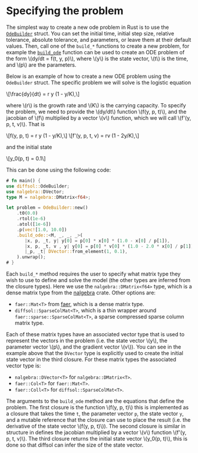 # Specifying the problem

The simplest way to create a new ode problem in Rust is to use the [`OdeBuilder`](https://docs.rs/diffsol/latest/diffsol/ode_solver/builder/struct.OdeBuilder.html) struct. 
You can set the initial time, initial step size, relative tolerance, absolute tolerance, and parameters, or leave them at their default values. 
Then, call one of the `build_*` functions to create a new problem, for example the [`build_ode`](https://docs.rs/diffsol/latest/diffsol/ode_solver/builder/struct.OdeBuilder.html#method.build_ode)
function can be used to create an ODE problem of the form \\(dy/dt = f(t, y, p)\\), where \\(y\\) is the state vector, \\(t\\) is the time, and \\(p\\) are the parameters.

Below is an example of how to create a new ODE problem using the `OdeBuilder` struct. 
The specific problem we will solve is the logistic equation 

\\[\frac{dy}{dt} = r y (1 - y/K),\\] 

where \\(r\\) is the growth rate and \\(K\\) is the carrying capacity. 
To specify the problem, we need to provide the \\(dy/dt\\) function \\(f(y, p, t)\\), 
and the jacobian of \\(f\\) multiplied by a vector \\(v\\) function, which we will call \\(f'(y, p, t, v)\\). That is

\\[f(y, p, t) = r y (1 - y/K),\\]
\\[f'(y, p, t, v) = rv (1 - 2y/K),\\]

and the initial state 

\\[y_0(p, t) = 0.1\\]

This can be done using the following code:

```rust
# fn main() {
use diffsol::OdeBuilder;
use nalgebra::DVector;
type M = nalgebra::DMatrix<f64>;

let problem = OdeBuilder::new()
    .t0(0.0)
    .rtol(1e-6)
    .atol([1e-6])
    .p(vec![1.0, 10.0])
    .build_ode::<M, _, _, _>(
       |x, p, _t, y| y[0] = p[0] * x[0] * (1.0 - x[0] / p[1]),
       |x, p, _t, v , y| y[0] = p[0] * v[0] * (1.0 - 2.0 * x[0] / p[1]),
       |_p, _t| DVector::from_element(1, 0.1),
    ).unwrap();
# }
```

Each `build_*` method requires the user to specify what matrix type they wish to use to define and solve the model (the other types are inferred from the closure types). 
Here we use the `nalgebra::DMatrix<f64>` type, which is a dense matrix type from the [nalgebra](https://nalgebra.org) crate. Other options are:
- `faer::Mat<T>` from [faer](https://github.com/sarah-ek/faer-rs), which is a dense matrix type.
- `diffsol::SparseColMat<T>`, which is a thin wrapper around `faer::sparse::SparseColMat<T>`, a sparse compressed sparse column matrix type.
    
Each of these matrix types have an associated vector type that is used to represent the vectors in the problem (i.e. the state vector \\(y\\), the parameter vector \\(p\\), and the gradient vector \\(v\\)).
You can see in the example above that the `DVector` type is explicitly used to create the initial state vector in the third closure.
For these matrix types the associated vector type is:
- `nalgebra::DVector<T>` for `nalgebra::DMatrix<T>`.
- `faer::Col<T>` for `faer::Mat<T>`.
- `faer::Coll<T>` for `diffsol::SparseColMat<T>`.

The arguments to the `build_ode` method are the equations that define the problem. 
The first closure is the function \\(f(y, p, t)\\) this is implemented as a closure that takes the time `t`, 
the parameter vector `p`, the state vector `y`, and a mutable reference that the closure can use to place the result (i.e. the derivative of the state vector \\(f(y, p, t)\\)).
The second closure is similar in structure in defines the jacobian multiplied by a vector \\(v\\) function \\(f'(y, p, t, v)\\).
The third closure returns the initial state vector \\(y_0(p, t)\\), this is done so that diffsol can infer the size of the state vector.


